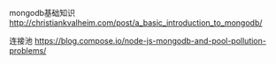 

mongodb基础知识  http://christiankvalheim.com/post/a_basic_introduction_to_mongodb/

连接池  https://blog.compose.io/node-js-mongodb-and-pool-pollution-problems/
